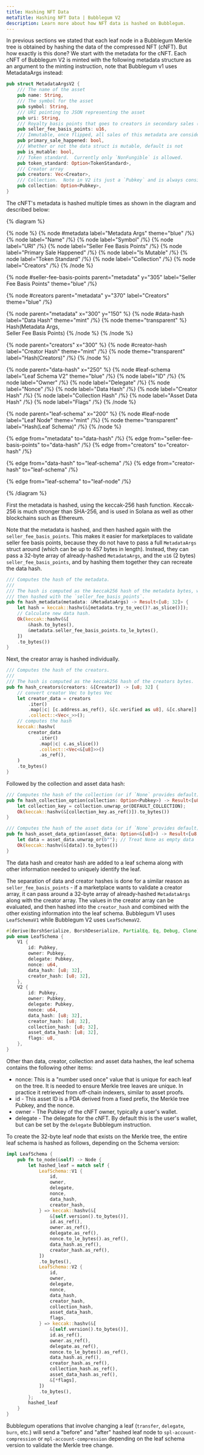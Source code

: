 ```yaml
---
title: Hashing NFT Data
metaTitle: Hashing NFT Data | Bubblegum V2
description: Learn more about how NFT data is hashed on Bubblegum.
---
```


In previous sections we stated that each leaf node in a Bubblegum Merkle tree is obtained by hashing the data of the compressed NFT (cNFT).  But how exactly is this done?  We start with the metadata for the cNFT.  Each cNFT of Bubblegum V2 is minted with the following metadata structure as an argument to the minting instruction, note that Bubblegum v1 uses MetadataArgs instead:

```rust
pub struct MetadataArgsV2 {
    /// The name of the asset
    pub name: String,
    /// The symbol for the asset
    pub symbol: String,
    /// URI pointing to JSON representing the asset
    pub uri: String,
    /// Royalty basis points that goes to creators in secondary sales (0-10000)
    pub seller_fee_basis_points: u16,
    /// Immutable, once flipped, all sales of this metadata are considered secondary.
    pub primary_sale_happened: bool,
    /// Whether or not the data struct is mutable, default is not
    pub is_mutable: bool,
    /// Token standard.  Currently only `NonFungible` is allowed.
    pub token_standard: Option<TokenStandard>,
    /// Creator array
    pub creators: Vec<Creator>,
    /// Collection.  Note in V2 its just a `Pubkey` and is always considered verified.
    pub collection: Option<Pubkey>,
}
```

The cNFT's metadata is hashed multiple times as shown in the diagram and described below:

{% diagram %}

{% node %}
{% node #metadata label="Metadata Args" theme="blue" /%}
{% node label="Name" /%}
{% node label="Symbol" /%}
{% node label="URI" /%}
{% node label="Seller Fee Basis Points" /%}
{% node label="Primary Sale Happened" /%}
{% node label="Is Mutable" /%}
{% node label="Token Standard" /%}
{% node label="Collection" /%}
{% node label="Creators" /%}
{% /node %}

{% node #seller-fee-basis-points parent="metadata" y="305" label="Seller Fee Basis Points" theme="blue" /%}

{% node #creators parent="metadata" y="370" label="Creators" theme="blue" /%}

{% node parent="metadata" x="300" y="150" %}
{% node #data-hash label="Data Hash" theme="mint" /%}
{% node theme="transparent" %}
Hash(Metadata Args, \
Seller Fee Basis Points)
{% /node %}
{% /node %}

{% node parent="creators" x="300" %}
{% node #creator-hash label="Creator Hash" theme="mint" /%}
{% node theme="transparent" label="Hash(Creators)" /%}
{% /node %}

{% node parent="data-hash" x="250" %}
{% node #leaf-schema label="Leaf Schema V2" theme="blue" /%}
{% node label="ID" /%}
{% node label="Owner" /%}
{% node label="Delegate" /%}
{% node label="Nonce" /%}
{% node label="Data Hash" /%}
{% node label="Creator Hash" /%}
{% node label="Collection Hash" /%}
{% node label="Asset Data Hash" /%}
{% node label="Flags" /%}
{% /node %}

{% node parent="leaf-schema" x="200" %}
{% node #leaf-node label="Leaf Node" theme="mint" /%}
{% node theme="transparent" label="Hash(Leaf Schema)" /%}
{% /node %}

{% edge from="metadata" to="data-hash" /%}
{% edge from="seller-fee-basis-points" to="data-hash" /%}
{% edge from="creators" to="creator-hash" /%}

{% edge from="data-hash" to="leaf-schema" /%}
{% edge from="creator-hash" to="leaf-schema" /%}

{% edge from="leaf-schema" to="leaf-node" /%}

{% /diagram %}

First the metadata is hashed, using the keccak-256 hash function.  Keccak-256 is much stronger than SHA-256, and is used in Solana as well as other blockchains such as Ethereum.

Note that the metadata is hashed, and then hashed again with the `seller_fee_basis_points`.  This makes it easier for marketplaces to validate seller fee basis points, because they do not have to pass a full `MetadataArgs` struct around (which can be up to 457 bytes in length).  Instead, they can pass a 32-byte array of already-hashed `MetadataArgs`, and the `u16` (2 bytes) `seller_fee_basis_points`, and by hashing them together they can recreate the data hash.

```rust
/// Computes the hash of the metadata.
///
/// The hash is computed as the keccak256 hash of the metadata bytes, which is
/// then hashed with the `seller_fee_basis_points`.
pub fn hash_metadata(metadata: &MetadataArgs) -> Result<[u8; 32]> {
    let hash = keccak::hashv(&[metadata.try_to_vec()?.as_slice()]);
    // Calculate new data hash.
    Ok(keccak::hashv(&[
        &hash.to_bytes(),
        &metadata.seller_fee_basis_points.to_le_bytes(),
    ])
    .to_bytes())
}
```

Next, the creator array is hashed individually.

```rust
/// Computes the hash of the creators.
///
/// The hash is computed as the keccak256 hash of the creators bytes.
pub fn hash_creators(creators: &[Creator]) -> [u8; 32] {
    // convert creator Vec to bytes Vec
    let creator_data = creators
        .iter()
        .map(|c| [c.address.as_ref(), &[c.verified as u8], &[c.share]].concat())
        .collect::<Vec<_>>();
    // computes the hash
    keccak::hashv(
        creator_data
            .iter()
            .map(|c| c.as_slice())
            .collect::<Vec<&[u8]>>()
            .as_ref(),
    )
    .to_bytes()
}
```

Followed by the collection and asset data hash:

```rust
/// Computes the hash of the collection (or if `None` provides default) for `LeafSchemaV2`.
pub fn hash_collection_option(collection: Option<Pubkey>) -> Result<[u8; 32]> {
    let collection_key = collection.unwrap_or(DEFAULT_COLLECTION);
    Ok(keccak::hashv(&[collection_key.as_ref()]).to_bytes())
}

/// Computes the hash of the asset data (or if `None` provides default) for `LeafSchemaV2`.
pub fn hash_asset_data_option(asset_data: Option<&[u8]>) -> Result<[u8; 32]> {
    let data = asset_data.unwrap_or(b""); // Treat None as empty data
    Ok(keccak::hashv(&[data]).to_bytes())
}

```

The data hash and creator hash are added to a leaf schema along with other information needed to uniquely identify the leaf.

The separation of data and creator hashes is done for a similar reason as `seller_fee_basis_points` - if a marketplace wants to validate a creator array, it can pass around a 32-byte array of already-hashed `MetadataArgs` along with the creator array.  The values in the creator array can be evaluated, and then hashed into the `creator_hash` and combined with the other existing information into the leaf schema. Bubblegum V1 uses `LeafSchemaV1` while Bubblegum V2 uses `LeafSchemaV2`.

```rust
#[derive(BorshSerialize, BorshDeserialize, PartialEq, Eq, Debug, Clone)]
pub enum LeafSchema {
    V1 {
        id: Pubkey,
        owner: Pubkey,
        delegate: Pubkey,
        nonce: u64,
        data_hash: [u8; 32],
        creator_hash: [u8; 32],
    },
    V2 {
        id: Pubkey,
        owner: Pubkey,
        delegate: Pubkey,
        nonce: u64,
        data_hash: [u8; 32],
        creator_hash: [u8; 32],
        collection_hash: [u8; 32],
        asset_data_hash: [u8; 32],
        flags: u8,
    },
}
```

Other than data, creator, collection and asset data hashes, the leaf schema contains the following other items:
* nonce: This is a "number used once" value that is unique for each leaf on the tree.  It is needed to ensure Merkle tree leaves are unique.  In practice it retrieved from off-chain indexers, similar to asset proofs.
* id - This asset ID is a PDA derived from a fixed prefix, the Merkle tree Pubkey, and the nonce.
* owner - The Pubkey of the cNFT owner, typically a user's wallet.
* delegate - The delegate for the cNFT.  By default this is the user's wallet, but can be set by the `delegate` Bubblegum instruction.

To create the 32-byte leaf node that exists on the Merkle tree, the entire leaf schema is hashed as follows, depending on the Schema version:

```rust
impl LeafSchema {
    pub fn to_node(&self) -> Node {
        let hashed_leaf = match self {
            LeafSchema::V1 {
                id,
                owner,
                delegate,
                nonce,
                data_hash,
                creator_hash,
            } => keccak::hashv(&[
                &[self.version().to_bytes()],
                id.as_ref(),
                owner.as_ref(),
                delegate.as_ref(),
                nonce.to_le_bytes().as_ref(),
                data_hash.as_ref(),
                creator_hash.as_ref(),
            ])
            .to_bytes(),
            LeafSchema::V2 {
                id,
                owner,
                delegate,
                nonce,
                data_hash,
                creator_hash,
                collection_hash,
                asset_data_hash,
                flags,
            } => keccak::hashv(&[
                &[self.version().to_bytes()],
                id.as_ref(),
                owner.as_ref(),
                delegate.as_ref(),
                nonce.to_le_bytes().as_ref(),
                data_hash.as_ref(),
                creator_hash.as_ref(),
                collection_hash.as_ref(),
                asset_data_hash.as_ref(),
                &[*flags],
            ])
            .to_bytes(),
        };
        hashed_leaf
    }
}
```

Bubblegum operations that involve changing a leaf (`transfer`, `delegate`, `burn`, etc.) will send a "before" and "after" hashed leaf node to `spl-account-compression` or `mpl-account-compression` depending on the leaf schema version to validate the Merkle tree change.
